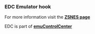 ### EDC Emulator hook

For more information visit the [**ZSNES page**](https://github.com/PhoenixInteractiveNL/edc-masterhook/wiki/Emulator-zsnes#menu)

EDC is part of [**emuControlCenter**](https://github.com/PhoenixInteractiveNL/emuControlCenter/wiki)
